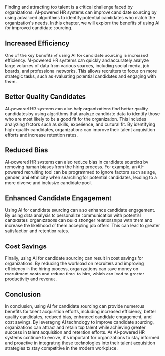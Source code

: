 
Finding and attracting top talent is a critical challenge faced by organizations. AI-powered HR systems can improve candidate sourcing by using advanced algorithms to identify potential candidates who match the organization's needs. In this chapter, we will explore the benefits of using AI for improved candidate sourcing.

## Increased Efficiency

One of the key benefits of using AI for candidate sourcing is increased efficiency. AI-powered HR systems can quickly and accurately analyze large volumes of data from various sources, including social media, job boards, and professional networks. This allows recruiters to focus on more strategic tasks, such as evaluating potential candidates and engaging with them.

## Better Quality Candidates

AI-powered HR systems can also help organizations find better quality candidates by using algorithms that analyze candidate data to identify those who are most likely to be a good fit for the organization. This includes analyzing factors such as skills, experience, and cultural fit. By identifying high-quality candidates, organizations can improve their talent acquisition efforts and increase retention rates.

## Reduced Bias

AI-powered HR systems can also reduce bias in candidate sourcing by removing human biases from the hiring process. For example, an AI-powered recruiting tool can be programmed to ignore factors such as age, gender, and ethnicity when searching for potential candidates, leading to a more diverse and inclusive candidate pool.

## Enhanced Candidate Engagement

Using AI for candidate sourcing can also enhance candidate engagement. By using data analysis to personalize communication with potential candidates, organizations can build stronger relationships with them and increase the likelihood of them accepting job offers. This can lead to greater satisfaction and retention rates.

## Cost Savings

Finally, using AI for candidate sourcing can result in cost savings for organizations. By reducing the workload on recruiters and improving efficiency in the hiring process, organizations can save money on recruitment costs and reduce time-to-hire, which can lead to greater productivity and revenue.

Conclusion
----------

In conclusion, using AI for candidate sourcing can provide numerous benefits for talent acquisition efforts, including increased efficiency, better quality candidates, reduced bias, enhanced candidate engagement, and cost savings. By leveraging AI technology to improve candidate sourcing, organizations can attract and retain top talent while achieving greater success in talent acquisition and retention efforts. As AI-powered HR systems continue to evolve, it's important for organizations to stay informed and proactive in integrating these technologies into their talent acquisition strategies to stay competitive in the modern workplace.
